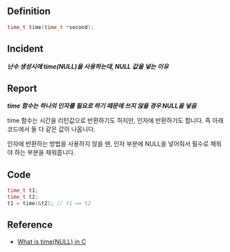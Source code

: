 ## Definition
```C
time_t time(time_t *second);
```

## Incident
*__난수 생성시에 time(NULL)을 사용하는데, NULL 값을 넣는 이유__*

## Report
*__time 함수는 하나의 인자를 필요로 하기 때문에 쓰지 않을 경우 NULL을 넣음__*

time 함수는 시간을 리턴값으로 반환하기도 하지만, 인자에 반환하기도 합니다. 즉 아래 코드에서 둘 다 같은 값이 나옵니다. 

인자에 반환하는 방법을 사용하지 않을 땐, 인자 부분에 NULL을 넣어줘서 필수로 채워야 하는 부분을 채워줍니다.

## Code
```C
time_t t1;
time_t t2;
t1 = time(&t2); // t1 == t2
```

## Reference
* [What is time(NULL) in C](https://stackoverflow.com/questions/7550269/what-is-timenull-in-c)